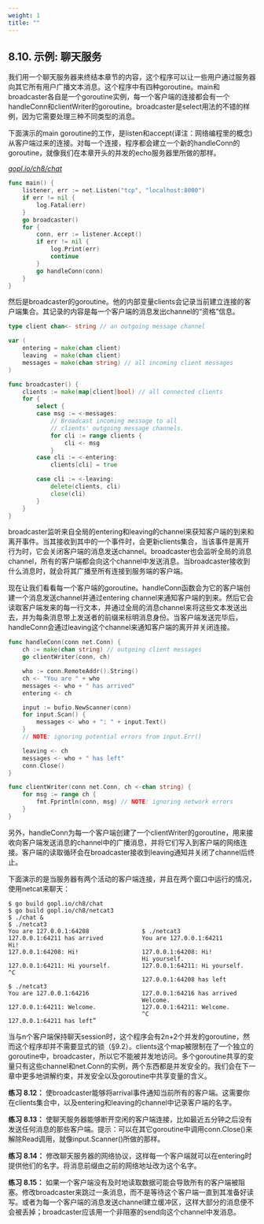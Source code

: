 ```yaml
---
weight: 1
title: ""
---
```


## 8.10. 示例: 聊天服务

我们用一个聊天服务器来终结本章节的内容，这个程序可以让一些用户通过服务器向其它所有用户广播文本消息。这个程序中有四种goroutine。main和broadcaster各自是一个goroutine实例，每一个客户端的连接都会有一个handleConn和clientWriter的goroutine。broadcaster是select用法的不错的样例，因为它需要处理三种不同类型的消息。

下面演示的main goroutine的工作，是listen和accept(译注：网络编程里的概念)从客户端过来的连接。对每一个连接，程序都会建立一个新的handleConn的goroutine，就像我们在本章开头的并发的echo服务器里所做的那样。

<u><i>gopl.io/ch8/chat</i></u>
```go
func main() {
	listener, err := net.Listen("tcp", "localhost:8000")
	if err != nil {
		log.Fatal(err)
	}
	go broadcaster()
	for {
		conn, err := listener.Accept()
		if err != nil {
			log.Print(err)
			continue
		}
		go handleConn(conn)
	}
}
```

然后是broadcaster的goroutine。他的内部变量clients会记录当前建立连接的客户端集合。其记录的内容是每一个客户端的消息发出channel的“资格”信息。

```go
type client chan<- string // an outgoing message channel

var (
	entering = make(chan client)
	leaving  = make(chan client)
	messages = make(chan string) // all incoming client messages
)

func broadcaster() {
	clients := make(map[client]bool) // all connected clients
	for {
		select {
		case msg := <-messages:
			// Broadcast incoming message to all
			// clients' outgoing message channels.
			for cli := range clients {
				cli <- msg
			}
		case cli := <-entering:
			clients[cli] = true

		case cli := <-leaving:
			delete(clients, cli)
			close(cli)
		}
	}
}
```

broadcaster监听来自全局的entering和leaving的channel来获知客户端的到来和离开事件。当其接收到其中的一个事件时，会更新clients集合，当该事件是离开行为时，它会关闭客户端的消息发送channel。broadcaster也会监听全局的消息channel，所有的客户端都会向这个channel中发送消息。当broadcaster接收到什么消息时，就会将其广播至所有连接到服务端的客户端。

现在让我们看看每一个客户端的goroutine。handleConn函数会为它的客户端创建一个消息发送channel并通过entering channel来通知客户端的到来。然后它会读取客户端发来的每一行文本，并通过全局的消息channel来将这些文本发送出去，并为每条消息带上发送者的前缀来标明消息身份。当客户端发送完毕后，handleConn会通过leaving这个channel来通知客户端的离开并关闭连接。

```go
func handleConn(conn net.Conn) {
	ch := make(chan string) // outgoing client messages
	go clientWriter(conn, ch)

	who := conn.RemoteAddr().String()
	ch <- "You are " + who
	messages <- who + " has arrived"
	entering <- ch

	input := bufio.NewScanner(conn)
	for input.Scan() {
		messages <- who + ": " + input.Text()
	}
	// NOTE: ignoring potential errors from input.Err()

	leaving <- ch
	messages <- who + " has left"
	conn.Close()
}

func clientWriter(conn net.Conn, ch <-chan string) {
	for msg := range ch {
		fmt.Fprintln(conn, msg) // NOTE: ignoring network errors
	}
}
```

另外，handleConn为每一个客户端创建了一个clientWriter的goroutine，用来接收向客户端发送消息的channel中的广播消息，并将它们写入到客户端的网络连接。客户端的读取循环会在broadcaster接收到leaving通知并关闭了channel后终止。

下面演示的是当服务器有两个活动的客户端连接，并且在两个窗口中运行的情况，使用netcat来聊天：

```
$ go build gopl.io/ch8/chat
$ go build gopl.io/ch8/netcat3
$ ./chat &
$ ./netcat3
You are 127.0.0.1:64208               $ ./netcat3
127.0.0.1:64211 has arrived           You are 127.0.0.1:64211
Hi!
127.0.0.1:64208: Hi!                  127.0.0.1:64208: Hi!
                                      Hi yourself.
127.0.0.1:64211: Hi yourself.         127.0.0.1:64211: Hi yourself.
^C
                                      127.0.0.1:64208 has left
$ ./netcat3
You are 127.0.0.1:64216               127.0.0.1:64216 has arrived
                                      Welcome.
127.0.0.1:64211: Welcome.             127.0.0.1:64211: Welcome.
                                      ^C
127.0.0.1:64211 has left”
```

当与n个客户端保持聊天session时，这个程序会有2n+2个并发的goroutine，然而这个程序却并不需要显式的锁（§9.2）。clients这个map被限制在了一个独立的goroutine中，broadcaster，所以它不能被并发地访问。多个goroutine共享的变量只有这些channel和net.Conn的实例，两个东西都是并发安全的。我们会在下一章中更多地讲解约束，并发安全以及goroutine中共享变量的含义。

**练习 8.12：** 使broadcaster能够将arrival事件通知当前所有的客户端。这需要你在clients集合中，以及entering和leaving的channel中记录客户端的名字。

**练习 8.13：** 使聊天服务器能够断开空闲的客户端连接，比如最近五分钟之后没有发送任何消息的那些客户端。提示：可以在其它goroutine中调用conn.Close()来解除Read调用，就像input.Scanner()所做的那样。

**练习 8.14：** 修改聊天服务器的网络协议，这样每一个客户端就可以在entering时提供他们的名字。将消息前缀由之前的网络地址改为这个名字。

**练习 8.15：** 如果一个客户端没有及时地读取数据可能会导致所有的客户端被阻塞。修改broadcaster来跳过一条消息，而不是等待这个客户端一直到其准备好读写。或者为每一个客户端的消息发送channel建立缓冲区，这样大部分的消息便不会被丢掉；broadcaster应该用一个非阻塞的send向这个channel中发消息。
